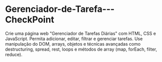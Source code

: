 # Gerenciador-de-Tarefa---CheckPoint
Crie uma página web "Gerenciador de Tarefas Diárias" com HTML, CSS e JavaScript. Permita adicionar, editar, filtrar e gerenciar tarefas. Use manipulação do DOM, arrays, objetos e técnicas avançadas como destructuring, spread, rest, loops e métodos de array (map, forEach, filter, reduce).
